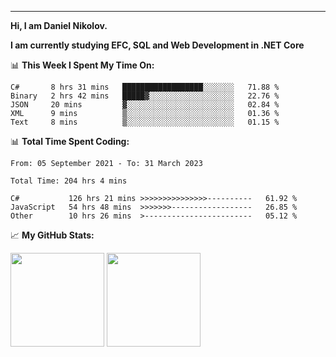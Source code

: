---
**Hi, I am Daniel Nikolov.**

**I am currently studying EFC, SQL and Web Development in .NET Core**

📊 **This Week I Spent My Time On:**
<!--START_SECTION:wakaweekly-->

```text
C#       8 hrs 31 mins   ██████████████████░░░░░░░   71.88 %
Binary   2 hrs 42 mins   █████▓░░░░░░░░░░░░░░░░░░░   22.76 %
JSON     20 mins         ▓░░░░░░░░░░░░░░░░░░░░░░░░   02.84 %
XML      9 mins          ▒░░░░░░░░░░░░░░░░░░░░░░░░   01.36 %
Text     8 mins          ▒░░░░░░░░░░░░░░░░░░░░░░░░   01.15 %
```

<!--END_SECTION:wakaweekly-->

📊 **Total Time Spent Coding:**
<!--START_SECTION:waka-->

```text
From: 05 September 2021 - To: 31 March 2023

Total Time: 204 hrs 4 mins

C#           126 hrs 21 mins >>>>>>>>>>>>>>>----------   61.92 %
JavaScript   54 hrs 48 mins  >>>>>>>------------------   26.85 %
Other        10 hrs 26 mins  >------------------------   05.12 %
```

<!--END_SECTION:waka-->

📈 **My GitHub Stats:**

<p>
  <img height="150em" src="https://github-readme-stats.vercel.app/api?username=NikolovDaniel&show_icons=true&hide_border=true&&count_private=true&include_all_commits=true" />
  <img height="150em" src="https://github-readme-stats.vercel.app/api/top-langs/?username=NikolovDaniel&exclude_repo=KNN-Image-Classification&show_icons=true&hide_border=true&layout=compact&langs_count=8s"/>
</p>
